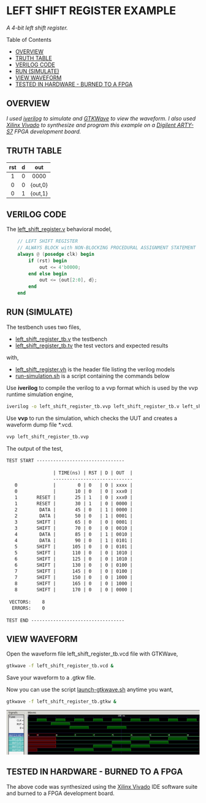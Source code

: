 # LEFT SHIFT REGISTER EXAMPLE

_A 4-bit left shift register._

Table of Contents

* [OVERVIEW](https://github.com/JeffDeCola/my-verilog-examples/tree/master/sequential-logic/shifters/left_shift_register#overview)
* [TRUTH TABLE](https://github.com/JeffDeCola/my-verilog-examples/tree/master/sequential-logic/shifters/left_shift_register#truth-table)
* [VERILOG CODE](https://github.com/JeffDeCola/my-verilog-examples/tree/master/sequential-logic/shifters/left_shift_register#verilog-code)
* [RUN (SIMULATE)](https://github.com/JeffDeCola/my-verilog-examples/tree/master/sequential-logic/shifters/left_shift_register#run-simulate)
* [VIEW WAVEFORM](https://github.com/JeffDeCola/my-verilog-examples/tree/master/sequential-logic/shifters/left_shift_register#view-waveform)
* [TESTED IN HARDWARE - BURNED TO A FPGA](https://github.com/JeffDeCola/my-verilog-examples/tree/master/sequential-logic/shifters/left_shift_register#tested-in-hardware---burned-to-a-fpga)

## OVERVIEW

_I used
[iverilog](https://github.com/JeffDeCola/my-cheat-sheets/tree/master/hardware/tools/simulation/iverilog-cheat-sheet)
to simulate and
[GTKWave](https://github.com/JeffDeCola/my-cheat-sheets/tree/master/hardware/tools/simulation/gtkwave-cheat-sheet)
to view the waveform. I also used
[Xilinx Vivado](https://github.com/JeffDeCola/my-cheat-sheets/tree/master/hardware/tools/synthesis/xilinx-vivado-cheat-sheet)
to synthesize and program this example on a
[Digilent ARTY-S7](https://github.com/JeffDeCola/my-cheat-sheets/tree/master/hardware/development/fpga-development-boards/digilent-arty-s7-cheat-sheet)
FPGA development board._

## TRUTH TABLE

| rst | d | out     |
|:---:|:-:|:-------:|
|  1  | 0 | 0000    |
|  0  | 0 | {out,0} |
|  0  | 1 | {out,1} |

## VERILOG CODE

The
[left_shift_register.v](https://github.com/JeffDeCola/my-verilog-examples/blob/master/sequential-logic/shifters/left_shift_register/left_shift_register.v)
behavioral model,

```verilog
    // LEFT SHIFT REGISTER
    // ALWAYS BLOCK with NON-BLOCKING PROCEDURAL ASSIGNMENT STATEMENT
    always @ (posedge clk) begin
        if (rst) begin
            out <= 4'b0000;
        end else begin
            out <= {out[2:0], d};
        end
    end
```

## RUN (SIMULATE)

The testbench uses two files,

* [left_shift_register_tb.v](https://github.com/JeffDeCola/my-verilog-examples/blob/master/sequential-logic/shifters/left_shift_register/left_shift_register_tb.v)
  the testbench
* [left_shift_register_tb.tv](https://github.com/JeffDeCola/my-verilog-examples/blob/master/sequential-logic/shifters/left_shift_register/left_shift_register_tb.tv)
  the test vectors and expected results

with,

* [left_shift_register.vh](https://github.com/JeffDeCola/my-verilog-examples/blob/master/sequential-logic/shifters/left_shift_register/left_shift_register.vh)
  is the header file listing the verilog models
* [run-simulation.sh](https://github.com/JeffDeCola/my-verilog-examples/blob/master/sequential-logic/shifters/left_shift_register/run-simulation.sh)
  is a script containing the commands below

Use **iverilog** to compile the verilog to a vvp format
which is used by the vvp runtime simulation engine,

```bash
iverilog -o left_shift_register_tb.vvp left_shift_register_tb.v left_shift_register.vh
```

Use **vvp** to run the simulation, which checks the UUT
and creates a waveform dump file *.vcd.

```bash
vvp left_shift_register_tb.vvp
```

The output of the test,

```text
TEST START --------------------------------

                 | TIME(ns) | RST | D | OUT  |
                 -----------------------------
   0             |        0 | 0   | 0 | xxxx |
   0             |       10 | 0   | 0 | xxx0 |
   1       RESET |       25 | 1   | 0 | xxx0 |
   1       RESET |       30 | 1   | 0 | 0000 |
   2        DATA |       45 | 0   | 1 | 0000 |
   2        DATA |       50 | 0   | 1 | 0001 |
   3       SHIFT |       65 | 0   | 0 | 0001 |
   3       SHIFT |       70 | 0   | 0 | 0010 |
   4        DATA |       85 | 0   | 1 | 0010 |
   4        DATA |       90 | 0   | 1 | 0101 |
   5       SHIFT |      105 | 0   | 0 | 0101 |
   5       SHIFT |      110 | 0   | 0 | 1010 |
   6       SHIFT |      125 | 0   | 0 | 1010 |
   6       SHIFT |      130 | 0   | 0 | 0100 |
   7       SHIFT |      145 | 0   | 0 | 0100 |
   7       SHIFT |      150 | 0   | 0 | 1000 |
   8       SHIFT |      165 | 0   | 0 | 1000 |
   8       SHIFT |      170 | 0   | 0 | 0000 |

 VECTORS:    8
  ERRORS:    0

TEST END ----------------------------------
```

## VIEW WAVEFORM

Open the waveform file left_shift_register_tb.vcd file with GTKWave,

```bash
gtkwave -f left_shift_register_tb.vcd &
```

Save your waveform to a .gtkw file.

Now you can use the script
[launch-gtkwave.sh](https://github.com/JeffDeCola/my-verilog-examples/blob/master/launch-GTKWave-script/launch-gtkwave.sh)
anytime you want,

```bash
gtkwave -f left_shift_register_tb.gtkw &
```

![left_shift_register-waveform.jpg](../../../docs/pics/sequential-logic/left_shift_register-waveform.jpg)

## TESTED IN HARDWARE - BURNED TO A FPGA

The above code was synthesized using the
[Xilinx Vivado](https://github.com/JeffDeCola/my-cheat-sheets/tree/master/hardware/tools/synthesis/xilinx-vivado-cheat-sheet)
IDE software suite and burned to a FPGA development board.
